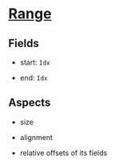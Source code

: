 # [Range](../std/ops.md#struct-range)
## Fields
- start: `Idx`

- end: `Idx`
## Aspects
- size

- alignment

- relative offsets of its fields
